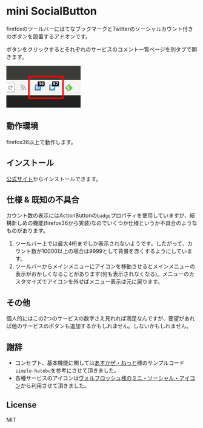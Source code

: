 # mini SocialButton

firefoxのツールバーにはてなブックマークとTwitterのソーシャルカウント付きのボタンを設置するアドオンです。

ボタンをクリックするとそれぞれのサービスのコメント一覧ページを別タブで開きます。

![スクリーンショット](img/ss.png)

## 動作環境

firefox36以上で動作します。

## インストール

[公式サイト](https://addons.mozilla.org/ja/firefox/addon/mini-socialbutton/)からインストールできます。

## 仕様 & 既知の不具合

カウント数の表示にはActionButtonの`badge`プロパティを使用していますが、結構新しめの機能(firefox36から実装)なのでいくつか仕様というか不具合のようなものがあります。

1. ツールバー上では最大4桁までしか表示されないようです。したがって、カウント数が10000以上の場合は9999として背景を赤くするようにしています。
2. ツールバーからメインメニューにアイコンを移動させるとメインメニューの表示がおかしくなることがあります(何も表示されなくなる)。メニューのカスタマイズでアイコンを外せばメニュー表示は元に戻ります。

## その他

個人的にはこの2つのサービスの数字さえ見れれば満足なんですが、要望があれば他のサービスのボタンも追加するかもしれません。しないかもしれません。

## 謝辞

* コンセプト、基本機能に関しては[あすかぜ・ねっと](http://www.asukaze.net/etc/jetpack/)様のサンプルコード`simple-hatebu`を参考にさせて頂きました。
* 各種サービスのアイコンは[ヴォルフロッシュ様のミニ・ソーシャル・アイコン](http://wolfrosch.com/works/webdesign/socialicons)から利用させて頂きました。

## License

MIT

